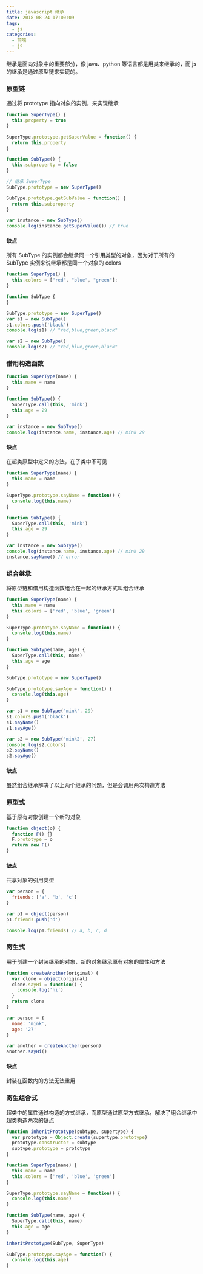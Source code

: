 ```yaml
---
title: javascript 继承
date: 2018-08-24 17:00:09
tags:
  - js
categories:
  - 前端
  - js
---
```


继承是面向对象中的重要部分，像 java、python 等语言都是用类来继承的，而 js 的继承是通过原型链来实现的。

### 原型链

通过将 prototype 指向对象的实例，来实现继承

```js
function SuperType() {
  this.property = true
}

SuperType.prototype.getSuperValue = function() {
  return this.property
}

function SubType() {
  this.subproperty = false
}

// 继承 SuperType
SubType.prototype = new SuperType()

SubType.prototype.getSubValue = function() {
  return this.subproperty
}

var instance = new SubType()
console.log(instance.getSuperValue()) // true
```

<!--more-->

#### 缺点

所有 SubType 的实例都会继承同一个引用类型的对象，因为对于所有的 SubType 实例来说继承都是同一个对象的 colors

```js
function SuperType() {
  this.colors = ["red", "blue", "green"];
}

function SubType {
}

SubType.prototype = new SuperType()
var s1 = new SubType()
s1.colors.push('black')
console.log(s1) // "red,blue,green,black"

var s2 = new SubType()
console.log(s2) // "red,blue,green,black"
```

### 借用构造函数

```js
function SuperType(name) {
  this.name = name
}

function SubType() {
  SuperType.call(this, 'mink')
  this.age = 29
}

var instance = new SubType()
console.log(instance.name, instance.age) // mink 29
```

#### 缺点

在超类原型中定义的方法，在子类中不可见

```js
function SuperType(name) {
  this.name = name
}

SuperType.prototype.sayName = function() {
  console.log(this.name)
}

function SubType() {
  SuperType.call(this, 'mink')
  this.age = 29
}

var instance = new SubType()
console.log(instance.name, instance.age) // mink 29
instance.sayName() // error
```

### 组合继承

将原型链和借用构造函数组合在一起的继承方式叫组合继承

```js
function SuperType(name) {
  this.name = name
  this.colors = ['red', 'blue', 'green']
}

SuperType.prototype.sayName = function() {
  console.log(this.name)
}

function SubType(name, age) {
  SuperType.call(this, name)
  this.age = age
}

SubType.prototype = new SuperType()

SubType.prototype.sayAge = function() {
  console.log(this.age)
}

var s1 = new SubType('mink', 29)
s1.colors.push('black')
s1.sayName()
s1.sayAge()

var s2 = new SubType('mink2', 27)
console.log(s2.colors)
s2.sayName()
s2.sayAge()
```

#### 缺点

虽然组合继承解决了以上两个继承的问题，但是会调用两次构造方法

### 原型式

基于原有对象创建一个新的对象

```js
function object(o) {
  function F() {}
  F.prototype = o
  return new F()
}
```

#### 缺点

共享对象的引用类型

```js
var person = {
  friends: ['a', 'b', 'c']
}

var p1 = object(person)
p1.friends.push('d')

console.log(p1.friends) // a, b, c, d
```

### 寄生式

用于创建一个封装继承的对象，新的对象继承原有对象的属性和方法

```js
function createAnother(original) {
  var clone = object(original)
  clone.sayHi = function() {
    console.log('hi')
  }
  return clone
}

var person = {
  name: 'mink',
  age: '27'
}

var another = createAnother(person)
another.sayHi()
```

#### 缺点

封装在函数内的方法无法重用

### 寄生组合式

超类中的属性通过构造的方式继承，而原型通过原型方式继承，解决了组合继承中超类构造两次的缺点

```js
function inheritPrototype(subtype, supertype) {
  var prototype = Object.create(supertype.prototype)
  prototype.constructor = subtype
  subtype.prototype = prototype
}

function SuperType(name) {
  this.name = name
  this.colors = ['red', 'blue', 'green']
}

SuperType.prototype.sayName = function() {
  console.log(this.name)
}

function SubType(name, age) {
  SuperType.call(this, name)
  this.age = age
}

inheritPrototype(SubType, SuperType)

SubType.prototype.sayAge = function() {
  console.log(this.age)
}
```
